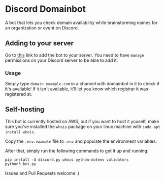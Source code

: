 # Discord Domainbot

A bot that lets you check domain availability while brainstorming names for an organization or event on Discord.

## Adding to your server

Go to [this](https://discord.com/api/oauth2/authorize?client_id=709320758475751495&permissions=18432&scope=bot) link to add the bot to your server. You need to have `manage` permissions on your Discord server to be able to add it.

### Usage

Simply type `domain example.com` in a channel with domainbot in it to check if it's available! If it isn't available, it'll let you know which registrar it was registered at.

## Self-hosting

This bot is currently hosted on AWS, but if you want to host it youself, make sure you've installed the `whois` package on your linux machine with `sudo apt install whois`.

Copy the `.env.example` file to `.env` and populate the environment variables.

After that, simply run the following commands to get it up and running:

```console
pip install -U discord.py whois python-dotenv validators
python3 bot.py
```

Issues and Pull Requests welcome :)
